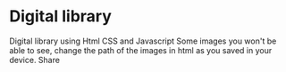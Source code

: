 # Digital library
 Digital library using Html CSS and Javascript
Some images you won't be able to see, change the path of the images in html as you saved in your device. 
Share  
